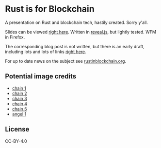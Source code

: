 # Rust is for Blockchain

A presentation on Rust and blockchain tech, hastily created. Sorry y'all.

Slides can be viewed [right here][rh1]. Written in [reveal.js], but lightly
tested. WFM in Firefox.

The corresponding blog post is not written, but there is
an early draft, including lots and lots of links [right here][rh2].

For up to date news on the subject see [rustinblockchain.org][rib].

[rib]: https://rustinblockchain.org/

[reveal.js]: https://github.com/hakimel/reveal.js
[rh1]: https://brson.github.io/rust-is-for-blockchain
[rh2]: rust-is-for-blockchain.md

## Potential image credits

- [chain 1](https://ccsearch.creativecommons.org/photos/c0037c67-a0b3-4bc0-972f-b3d737be6173)
- [chain 2](https://ccsearch.creativecommons.org/photos/96645b73-c516-474b-98dc-7cdff916a15e)
- [chain 3](https://ccsearch.creativecommons.org/photos/b61b3da6-2ce5-4161-bb89-72a04f2fa91c)
- [chain 4](https://ccsearch.creativecommons.org/photos/80e78101-2a56-4a1d-a893-a05f6801d1ce)
- [chain 5](https://ccsearch.creativecommons.org/photos/e3d13760-2b77-4488-b9a2-da2bea651a1e)
- [angel 1](https://ccsearch.creativecommons.org/photos/4b8564bc-b699-42d1-8a5f-13072a8db81c)

## License

CC-BY-4.0
